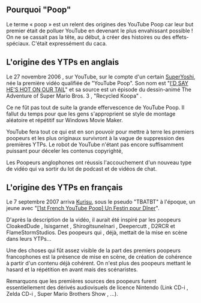 Pourquoi "Poop"
-------------------
Le terme « poop » est un relent des origines des YouTube Poop car leur but premier était de polluer YouTube en devenant le plus envahissant possible ! On ne se cassait pas la tête, au début, à créer des histoires ou des effets-spéciaux. C'était expressément du caca.

L'origine des YTPs en anglais
-------------------
Le 27 novembre 2006 , sur YouTube, sur le compte d'un certain [SuperYoshi](https://www.youtube.com/c/SuperYoshi/videos), née la première vidéo qualifiée de "YouTube Poop". Son nom est "[I'D SAY HE'S HOT ON OUR TAIL](https://www.youtube.com/watch?v=suSSdHr8sog )" et sa source est un épisode du dessin-animé The Adventure of Super Mario Bros. 3 , "Recycled Koopa" . 

Ce ne fût pas tout de suite la grande effervescence de YouTube Poop. Il fallut du temps pour que les gens s'approprient se style de montage aléatoire et répétitif sur Windows Movie Maker. 

YouTube fera tout ce qui est en son pouvoir pour mettre à terre les premiers poopeurs et les plus originaux survivront à la vague de suppression des premières YTPs. Le robot de YouTube n'étant pas encore suffisamment puissant pour déceler les contenus copyrighté,

Les Poopeurs anglophones ont réussis l'accouchement d'un nouveau type de vidéo qui va sortir du lot de podcast et de vidéos de chat.

L'origine des YTPs en français
-------------------
Le 7 septembre 2007 arriva [Kurisu](https://www.youtube.com/c/kukurisu/videos), sous le pseudo "TBATBT" à l'époque, un jeune avec "[[1st French YouTube Poop] Un Festin pour Dîner](https://www.youtube.com/watch?v=ssD8acHtC2g&amp;t=1s&amp;ab_channel=Kurisu)".

D'après la description de la vidéo, il aurait été inspiré par les poopeurs CloakedDude , Isisgarnet , Shirogitsunelnari , Deepercutt , D2RCR et FlameStormStudios. Des poopeurs qui , déjà, mettait de la mise en scène dans leurs YTPs...

Une des choses qui fût assez visible de la part des premiers poopeurs francophones est la présence de mise en scène, de création de cohérence à partir d'un contenu déjà cohérent. On n'est plus des poopeurs mettant le hasard et la répétition en avant mais des scénaristes.

Remarquons que les premières sources des poopeurs furent essentiellement des dérivés audiovisuels de licence Nintendo (Link CD-i , Zelda CD-i , Super Mario Brothers Show , ...).</text>
